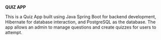 **QUIZ APP**

This is a Quiz App built using Java Spring Boot for backend development, Hibernate for database interaction, and PostgreSQL as the database. The app allows an admin to manage questions and create quizzes for users to attempt.
